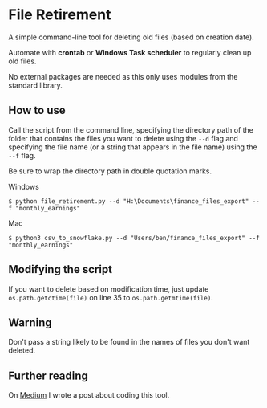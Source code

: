 # File Retirement

A simple command-line tool for deleting old files (based on creation date).

Automate with **crontab** or **Windows Task scheduler** to regularly clean up old files.

No external packages are needed as this only uses modules from the standard library.

## How to use

Call the script from the command line, specifying the directory path of the folder that contains the files you want to delete using the `--d` flag and specifying the file name (or a string that appears in the file name) using the `--f` flag.

Be sure to wrap the directory path in double quotation marks.

Windows
```
$ python file_retirement.py --d "H:\Documents\finance_files_export" --f "monthly_earnings"
```

Mac
```
$ python3 csv_to_snowflake.py --d "Users/ben/finance_files_export" --f "monthly_earnings"
```

## Modifying the script
If you want to delete based on modification time, just update `os.path.getctime(file)` on line 35 to `os.path.getmtime(file)`.

## Warning
Don't pass a string likely to be found in the names of files you don't want deleted. 

## Further reading
On [Medium](https://medium.com/@ben.nour_68691/writing-a-python-script-to-examine-file-metadata-and-modify-a-directorys-contents-accordingly-d9d3b0f4d2b6) I wrote a post about coding this tool.
